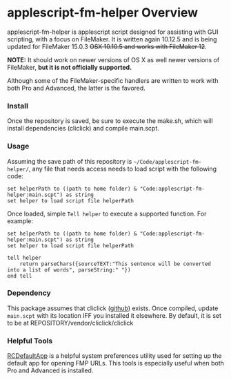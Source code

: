 # applescript-fm-helper Overview
applescript-fm-helper is applescript script designed for assisting with GUI scripting, with a focus on FileMaker. It is written again 10.12.5 and is being updated for FileMaker 15.0.3 ~~OSX 10.10.5 and works with FileMaker 12~~.

**NOTE:** It should work on newer versions of OS X as well newer versions of FileMaker, **but it is not officially supported.**

Although some of the FileMaker-specific handlers are written to work with both Pro and Advanced, the latter is the favored.


### Install
Once the repository is saved, be sure to execute the make.sh, which will install dependencies (cliclick) and compile main.scpt. 


### Usage
Assuming the save path of this repository is `~/Code/applescript-fm-helper/`, any file that needs access needs to load script with the following code:

```applescript
set helperPath to ((path to home folder) & "Code:applescript-fm-helper:main.scpt") as string
set helper to load script file helperPath
```

Once loaded, simple `Tell helper` to execute a supported function. For example:

```applescript
set helperPath to ((path to home folder) & "Code:applescript-fm-helper:main.scpt") as string
set helper to load script file helperPath

tell helper
    return parseChars({sourceTEXT:"This sentence will be converted into a list of words", parseString:" "})
end tell
```



### Dependency
This package assumes that cliclick ([github](https://github.com/BlueM/cliclick)) exists. Once compiled, update `main.scpt` with its location IFF you installed it elsewhere. By default, it is set to be at REPOSITORY/vendor/cliclick/cliclick 



### Helpful Tools
[RCDefaultApp](http://www.rubicode.com/Software/RCDefaultApp/) is a helpful system preferences utility used for setting up the default app for opening FMP URLs. This tools is especially useful when both Pro and Advanced is installed.